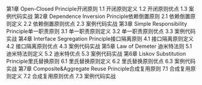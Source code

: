 第1章  Open-Closed Principle开闭原则
1.1  开闭原则定义
1.2  开闭原则优点
1.3  案例代码实战
第2章  Dependence Inversion Principle依赖倒置原则
2.1  依赖倒置原则定义
2.2  依赖倒置原则优点
2.3  案例代码实战
第3章  Simple Responsibility Principle单一职责原则
3.1  单一职责原则定义
3.2  单一职责原则优点
3.3  案例代码实战
第4章  Interface Segregation Principle接口隔离原则
4.1  接口隔离原则定义
4.2  接口隔离原则优点
4.3  案例代码实战
第5章  Law of Demeter 迪米特法则
5.1  迪米特法则定义
5.2  迪米特优点
5.3  案例代码实战
第6章  Liskov Substitution Principle里氏替换原则
6.1  里氏替换原则定义
6.2  里氏替换原则优点
6.3  案例代码实战
第7章  Composite&Aggregate Reuse Principle合成复用原则
7.1  合成复用原则定义
7.2  合成复用原则优点
7.3  案例代码实战
